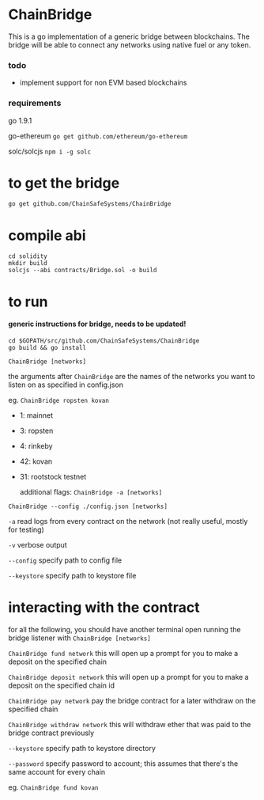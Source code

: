 # ChainBridge 

This is a go implementation of a generic bridge between blockchains. The bridge will be able to connect any networks using native fuel or any token.

### todo
* implement support for non EVM based blockchains	

### requirements
go 1.9.1

go-ethereum
`go get github.com/ethereum/go-ethereum`

solc/solcjs
`npm i -g solc`

# to get the bridge
`go get github.com/ChainSafeSystems/ChainBridge`

# compile abi
```
cd solidity
mkdir build
solcjs --abi contracts/Bridge.sol -o build
```

# to run
#### generic instructions for bridge, needs to be updated!
```
cd $GOPATH/src/github.com/ChainSafeSystems/ChainBridge
go build && go install
```

`ChainBridge [networks]`
  
the arguments after `ChainBridge` are the names of the networks you want to listen on as specified in config.json

eg. `ChainBridge ropsten kovan`

* 1: mainnet

* 3: ropsten

* 4: rinkeby

* 42: kovan

* 31: rootstock testnet
  
  additional flags:
 `ChainBridge -a [networks]`
 
 `ChainBridge --config ./config.json [networks]`
 
 `-a` read logs from every contract on the network (not really useful, mostly for testing)
 
 `-v` verbose output
 
 `--config` specify path to config file
 
 `--keystore` specify path to keystore file

# interacting with the contract

for all the following, you should have another terminal open running the bridge listener with `ChainBridge [networks]`

`ChainBridge fund network` this will open up a prompt for you to make a deposit on the specified chain

`ChainBridge deposit network` this will open up a prompt for you to make a deposit on the specified chain id

`ChainBridge pay network` pay the bridge contract for a later withdraw on the specified chain

`ChainBridge withdraw network` this will withdraw ether that was paid to the bridge contract previously 
 
 `--keystore` specify path to keystore directory
 
 `--password` specify password to account; this assumes that there's the same account for every chain

eg. `ChainBridge fund kovan`


